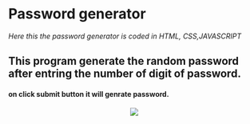# Password generator
*Here this the password generator is coded in HTML, CSS,JAVASCRIPT*

## This program generate the random password after entring the number of digit of password.
#### on click submit button it will genrate password.



<p align="center" ><img src="https://repository-images.githubusercontent.com/548425821/ee06cabc-15a6-4b18-a1f7-f8f34a4671d3"></p>

